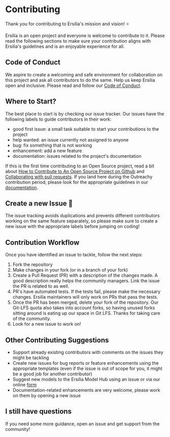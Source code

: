 # Contributing

Thank you for contributing to Ersilia's mission and vision! ⭐

Ersilia is an open project and everyone is welcome to contribute to it. Please read the following sections to make sure your contribution aligns with Ersilia's guidelines and is an enjoyable experience for all.

## Code of Conduct

We aspire to create a welcoming and safe environment for collaboration on this project and ask all contributors to do the same. Help us keep Ersilia open and inclusive. Please read and follow our [Code of Conduct](https://github.com/ersilia-os/ersilia/blob/master/CODE_OF_CONDUCT.md).

## Where to Start?

The best place to start is by checking our issue tracker. Our issues have the following labels to guide contributors in their work:

* good first issue: a small task suitable to start your contributions to the project
* help wanted: an issue currently not assigned to anyone
* bug: fix something that is not working
* enhancement: add a new feature
* documentation: issues related to the project's documentation

If this is the first time contributing to an Open Source project, read a bit about [How to Contribute to An Open Source Project on Github](https://app.egghead.io/playlists/how-to-contribute-to-an-open-source-project-on-github) and [Collaborating with pull requests](https://docs.github.com/en/pull-requests/collaborating-with-pull-requests). If you land here during the Outreachy contribution period, please look for the appropriate guidelines in our [documentation](https://ersilia.gitbook.io/ersilia-book/contributors/internships).

## Create a new Issue 🚀

The issue tracking avoids duplications and prevents different contributors working on the same feature separately, so please make sure to create a new issue with the appropriate labels before jumping on coding!

## Contribution Workflow

Once you have identified an issue to tackle, follow the next steps:

1. Fork the repository
2. Make changes in your fork (or in a branch of your fork)
3. Create a Pull Request (PR) with a description of the changes made. A good description really helps the community managers. Link the issue the PR is related to as well.
4. PR's have automated tests. If the tests fail, please make the necessary changes. Ersilia maintainers will only work on PRs that pass the tests.
5. Once the PR has been merged, delete your fork of the repository. Our Git-LFS quota also takes into account forks, so having unused forks sitting around is eating up our space in Git LFS. Thanks for taking care of the community.
6. Look for a new issue to work on!

## Other Contributing Suggestions

* Support already existing contributors with comments on the issues they might be tackling
* Create new issues for bug reports or feature enhancements using the appropriate templates (even if the issue is out of scope for you, it might be a good job for another contributor)
* Suggest new models to the Ersilia Model Hub using an issue or via our online [form](https://airtable.com/shrmEcwwxpb21TEVw)
* Documentation-related enhancements are very welcome, please work on them by opening a new issue

## I still have questions

If you need some more guidance, open an issue and get support from the community!
